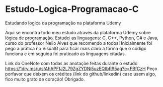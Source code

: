 # Estudo-Logica-Programacao-C
Estudando logica da programação na plataforma Udemy

Aqui se encontra todo meu estudo através da plataforma Udemy sobre lógica de programação.
Estudei as linguagens: C, C++, Python, C# e Java, curso do professor Nelio Alves que recomendo a todos!
Inicialmente foi pego a prática no VisualG para ficar mais claro a forma que o código funciona e em seguida foi praticado as linguagens citadas. 

Link do OneNote com todas as anotaçõe feitas durante o estudo:
https://1drv.ms/u/s!AhAPFfJ2L79ZgZYDNi5uzEQtbR95ag?e=FBfCzH
Peço porfavor que deixem os créditos (link do github/linkedin) caso usem algo, fico muito grato de coração!
Obrigado.
